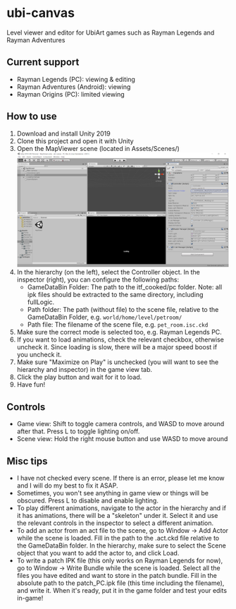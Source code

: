 # ubi-canvas
Level viewer and editor for UbiArt games such as Rayman Legends and Rayman Adventures

## Current support
- Rayman Legends (PC): viewing & editing
- Rayman Adventures (Android): viewing
- Rayman Origins (PC): limited viewing

## How to use
1. Download and install Unity 2019
2. Clone this project and open it with Unity
3. Open the MapViewer scene (located in Assets/Scenes/)
![Unity Scene](readme-images/main.png)
4. In the hierarchy (on the left), select the Controller object. In the inspector (right), you can configure the following paths:
   - GameDataBin Folder: The path to the itf_cooked/pc folder. Note: all ipk files should be extracted to the same directory, including fullLogic.
   - Path folder: The path (without file) to the scene file, relative to the GameDataBin Folder, e.g. `world/home/level/petroom/`
   - Path file: The filename of the scene file, e.g. `pet_room.isc.ckd`
5. Make sure the correct mode is selected too, e.g. Rayman Legends PC.
5. If you want to load animations, check the relevant checkbox, otherwise uncheck it. Since loading is slow, there will be a major speed boost if you uncheck it.
6. Make sure "Maximize on Play" is unchecked (you will want to see the hierarchy and inspector) in the game view tab.
7. Click the play button and wait for it to load.
8. Have fun!

## Controls
- Game view: Shift to toggle camera controls, and WASD to move around after that. Press L to toggle lighting on/off.
- Scene view: Hold the right mouse button and use WASD to move around

## Misc tips
- I have not checked every scene. If there is an error, please let me know and I will do my best to fix it ASAP.
- Sometimes, you won't see anything in game view or things will be obscured. Press L to disable and enable lighting.
- To play different animations, navigate to the actor in the hierarchy and if it has animations, there will be a "skeleton" under it. Select it and use the relevant controls in the inspector to select a different animation.
- To add an actor from an act file to the scene, go to Window -> Add Actor while the scene is loaded. Fill in the path to the .act.ckd file relative to the GameDataBin folder. In the hierarchy, make sure to select the Scene object that you want to add the actor to, and click Load.
- To write a patch IPK file (this only works on Rayman Legends for now), go to Window -> Write Bundle while the scene is loaded. Select all the files you have edited and want to store in the patch bundle. Fill in the absolute path to the patch_PC.ipk file (this time including the filename), and write it. When it's ready, put it in the game folder and test your edits in-game!